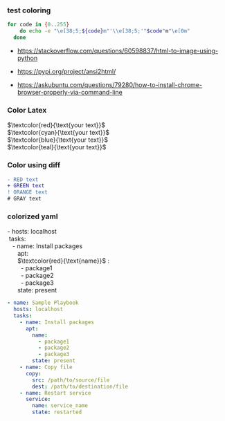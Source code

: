 ### test coloring

```bash
for code in {0..255}
    do echo -e "\e[38;5;${code}m"'\\e[38;5;'"$code"m"\e[0m"
  done
```

- https://stackoverflow.com/questions/60598837/html-to-image-using-python

- https://pypi.org/project/ansi2html/

- https://askubuntu.com/questions/79280/how-to-install-chrome-browser-properly-via-command-line

### Color Latex

$`\textcolor{red}{\text{your text}}`$   
$`\textcolor{cyan}{\text{your text}}`$   
$`\textcolor{blue}{\text{your text}}`$   
$`\textcolor{teal}{\text{your text}}`$   

### Color using diff

```diff
- RED text
+ GREEN text
! ORANGE text
# GRAY text
```

### colorized yaml

\- hosts: localhost  
   tasks:  
   - name: Install packages  
      apt:  
      $`\textcolor{red}{\text{name}}`$ :  
        - package1  
        - package2  
        - package3  
      state: present  



```yaml
- name: Sample Playbook
  hosts: localhost
  tasks:
    - name: Install packages
      apt:
        name:
          - package1
          - package2
          - package3
        state: present
    - name: Copy file
      copy:
        src: /path/to/source/file
        dest: /path/to/destination/file
    - name: Restart service
      service:
        name: service_name
        state: restarted
```